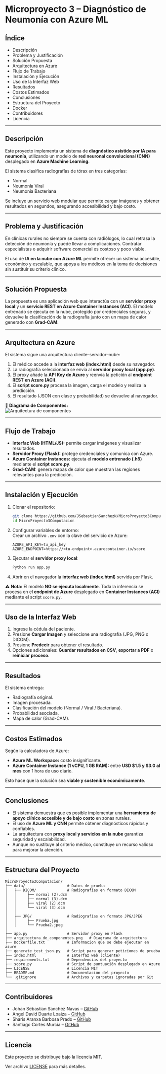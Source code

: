 # Microproyecto 3 – Diagnóstico de Neumonía con Azure ML  

## Índice  
- Descripción  
- Problema y Justificación  
- Solución Propuesta  
- Arquitectura en Azure  
- Flujo de Trabajo  
- Instalación y Ejecución  
- Uso de la Interfaz Web  
- Resultados  
- Costos Estimados  
- Conclusiones  
- Estructura del Proyecto  
- Docker  
- Contribuidores  
- Licencia  

---

## Descripción  
Este proyecto implementa un sistema de **diagnóstico asistido por IA para neumonía**, utilizando un modelo de **red neuronal convolucional (CNN)** desplegado en **Azure Machine Learning**.  

El sistema clasifica radiografías de tórax en tres categorías:  
- Normal  
- Neumonía Viral  
- Neumonía Bacteriana  

Se incluye un servicio web modular que permite cargar imágenes y obtener resultados en segundos, asegurando accesibilidad y bajo costo.  

---

## Problema y Justificación  
En clínicas rurales no siempre se cuenta con radiólogos, lo cual retrasa la detección de neumonía y puede llevar a complicaciones. Contratar especialistas o adquirir software comercial es costoso y poco viable.  

El uso de **IA en la nube con Azure ML** permite ofrecer un sistema accesible, económico y escalable, que apoya a los médicos en la toma de decisiones sin sustituir su criterio clínico.  

---

## Solución Propuesta  
La propuesta es una aplicación web que interactúa con un **servidor proxy local** y un **servicio REST en Azure Container Instances (ACI)**. El modelo entrenado se ejecuta en la nube, protegido por credenciales seguras, y devuelve la clasificación de la radiografía junto con un mapa de calor generado con **Grad-CAM**.  

---

## Arquitectura en Azure  

El sistema sigue una arquitectura cliente–servidor–nube:  

1. El médico accede a la **interfaz web (index.html)** desde su navegador.  
2. La radiografía seleccionada se envía al **servidor proxy local (app.py)**.  
3. El proxy añade la **API Key de Azure** y reenvía la petición al **endpoint REST en Azure (ACI)**.  
4. El **script score.py** procesa la imagen, carga el modelo y realiza la predicción.  
5. El resultado (JSON con clase y probabilidad) se devuelve al navegador.  

📌 **Diagrama de Componentes:**  
![Arquitectura de componentes](arquitectura_de_componentes.png)  

---

## Flujo de Trabajo  

- **Interfaz Web (HTML/JS):** permite cargar imágenes y visualizar resultados.  
- **Servidor Proxy (Flask):** protege credenciales y comunica con Azure.  
- **Azure Container Instances:** ejecuta el **modelo entrenado (.h5)** mediante el **script score.py**.  
- **Grad-CAM:** genera mapas de calor que muestran las regiones relevantes para la predicción.  

---

## Instalación y Ejecución  

1. Clonar el repositorio:  
   ```bash
   git clone https://github.com/JSebastianSanchezN/MicroProyecto3Computacion.git
   cd MicroProyecto3Computacion
   ```  

2. Configurar variables de entorno:  
   Crear un archivo `.env` con la clave del servicio de Azure:  
   ```env
   AZURE_API_KEY=tu_api_key
   AZURE_ENDPOINT=https://<tu-endpoint>.azurecontainer.io/score
   ```  

3. Ejecutar el **servidor proxy local**:  
   ```bash
   Python run app.py 
   ```  

4. Abrir en el navegador la **interfaz web (index.html)** servida por Flask.  

⚠️ **Nota:** El modelo **NO se ejecuta localmente**. Toda la inferencia se procesa en el **endpoint de Azure** desplegado en **Container Instances (ACI)** mediante el script `score.py`.  

---

## Uso de la Interfaz Web  

1. Ingrese la cédula del paciente.  
2. Presione **Cargar Imagen** y seleccione una radiografía (JPG, PNG o DICOM).  
3. Presione **Predecir** para obtener el resultado.  
4. Opciones adicionales: **Guardar resultados en CSV**, **exportar a PDF** o **reiniciar proceso**.  

---

## Resultados  

El sistema entrega:  
- Radiografía original.  
- Imagen procesada.  
- Clasificación del modelo (Normal / Viral / Bacteriana).  
- Probabilidad asociada.  
- Mapa de calor (Grad-CAM).  

---

## Costos Estimados  

Según la calculadora de Azure:  
- **Azure ML Workspace:** costo insignificante.  
- **Azure Container Instance (1 vCPU, 1 GB RAM):** entre **USD $1.5 y $3.0 al mes** con 1 hora de uso diario.  

Esto hace que la solución sea **viable y sostenible económicamente**.  

---

## Conclusiones  

- El sistema demuestra que es posible implementar una **herramienta de apoyo clínico accesible y de bajo costo** en zonas rurales.  
- El uso de **Azure ML y CNN** permite obtener diagnósticos rápidos y confiables.  
- La arquitectura con **proxy local y servicios en la nube** garantiza seguridad y escalabilidad.  
- Aunque no sustituye al criterio médico, constituye un recurso valioso para mejorar la atención.  

---

## Estructura del Proyecto  

```plaintext
MicroProyecto3Computacion/
├── data/                   # Datos de prueba
│   ├── DICOM/              # Radiografías en formato DICOM
│   │     ├── normal (2).dcm
│   │     ├── normal (3).dcm
│   │     ├── viral (2).dcm
│   │     └── viral (3).dcm
│   │
│   ├── JPG/                # Radiografías en formato JPG/JPEG
│   │     ├── Prueba.jpg
│   │     └── Prueba2.jpeg
│
├── app.py                  # Servidor proxy en Flask
├── arquitectura_de_componentes.png   # Diagrama de arquitectura
├── Dockerfile.txt          # Informacion que se debe ejecutar en azure
├── generate_test_json.py   # Script para generar peticiones de prueba
├── index.html              # Interfaz web (cliente)
├── requirements.txt        # Dependencias del proyecto
├── score.py                # Script de puntuación desplegado en Azure
├── LICENSE                 # Licencia MIT
├── README.md               # Documentación del proyecto
└── .gitignore              # Archivos y carpetas ignoradas por Git

```  

---

## Contribuidores  

- Johan Sebastian Sanchez Navas – [GitHub](https://github.com/JSebastianSanchezN)  
- Angel David Duarte Loaiza – [GitHub](https://github.com/AngelDDL)  
- Sharis Aranxa Barbosa Prado – [GitHub](https://github.com/SAranxa)  
- Santiago Cortes Murcia – [GitHub](https://github.com/SantiagoCorM)  

---

## Licencia  

Este proyecto se distribuye bajo la licencia MIT.

Ver archivo [LICENSE](LICENSE) para más detalles.

